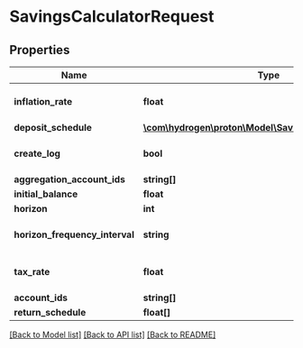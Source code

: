 # SavingsCalculatorRequest

## Properties
Name | Type | Description | Notes
------------ | ------------- | ------------- | -------------
**inflation_rate** | **float** |  | [optional] [default to 0.0]
**deposit_schedule** | [**\com\hydrogen\proton\Model\SavingsDepositSchedule[]**](SavingsDepositSchedule.md) |  | [optional] 
**create_log** | **bool** |  | [optional] [default to false]
**aggregation_account_ids** | **string[]** |  | [optional] 
**initial_balance** | **float** |  | [optional] 
**horizon** | **int** |  | 
**horizon_frequency_interval** | **string** |  | [optional] [default to 'year']
**tax_rate** | **float** |  | [optional] [default to 0.0]
**account_ids** | **string[]** |  | [optional] 
**return_schedule** | **float[]** |  | 

[[Back to Model list]](../README.md#documentation-for-models) [[Back to API list]](../README.md#documentation-for-api-endpoints) [[Back to README]](../README.md)


